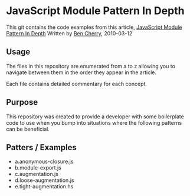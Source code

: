 # JavaScript Module Pattern In Depth

This git contains the code examples from this article, 
[JavaScript Module Pattern In Depth](http://www.adequatelygood.com/2010/3/JavaScript-Module-Pattern-In-Depth)
Written by [Ben Cherry](http://twitter.com/bcherry), 2010-03-12
## Usage
  
The files in this repository are enumerated from a to z allowing you to navigate between them in the order they appear in the article.

Each file contains detailed commentary for each concept.

## Purpose

This repository was created to provide a developer with some boilerplate code to use when you bump into situations where the following patterns can be beneficial.

## Patters / Examples

* a.anonymous-closure.js
* b.module-export.js
* c.augmentation.js
* d.loose-augmentation.js
* e.tight-augmentation.hs